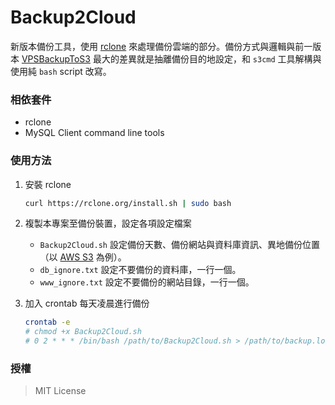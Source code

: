 # Backup2Cloud

新版本備份工具，使用 [rclone](https://github.com/ncw/rclone) 來處理備份雲端的部分。備份方式與邏輯與前一版本 [VPSBackupToS3](https://github.com/nczz/VPSBackupToS3) 最大的差異就是抽離備份目的地設定，和 `s3cmd` 工具解構與使用純 `bash` script 改寫。

### 相依套件

- rclone
- MySQL Client command line tools

### 使用方法

1. 安裝 rclone

	```bash
	curl https://rclone.org/install.sh | sudo bash
	```

2. 複製本專案至備份裝置，設定各項設定檔案

	- `Backup2Cloud.sh` 設定備份天數、備份網站與資料庫資訊、異地備份位置（以 [AWS S3](https://rclone.org/s3/) 為例）。
	- `db_ignore.txt` 設定不要備份的資料庫，一行一個。
	- `www_ignore.txt` 設定不要備份的網站目錄，一行一個。

3. 加入 crontab 每天凌晨進行備份

	```bash
	crontab -e
	# chmod +x Backup2Cloud.sh
	# 0 2 * * * /bin/bash /path/to/Backup2Cloud.sh > /path/to/backup.log 
	```

### 授權

> MIT License 
